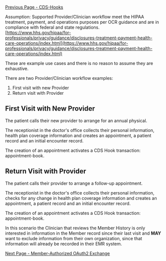 [Previous Page - CDS-Hooks](CDS-Hooks.html)

Assumption: Supported Provider/Clinician workflow meet the HIPAA treatment, payment, and operations purposes per OCR guidance and are in compliance with federal and state regulations. [https://www.hhs.gov/hipaa/for-professionals/privacy/guidance/disclosures-treatment-payment-health-care-operations/index.html](https://www.hhs.gov/hipaa/for-professionals/privacy/guidance/disclosures-treatment-payment-health-care-operations/index.html)

These are example use cases and there is no reason to assume they are exhaustive.

There are two Provider/Clinician workflow examples:

1. First visit with new Provider
2. Return visit with Provider

## First Visit with New Provider

The patient calls their new provider to arrange for an annual physical.

The receptionist in the doctor's office collects their personal information, health plan coverage information and creates an appointment, a patient record and an initial encounter record.  

The creation of an appointment activates a CDS Hook transaction: appointment-book. 

## Return Visit with Provider

The patient calls their provider to arrange a follow-up appointment.

The receptionist in the doctor's office collects their personal information, checks for any change in health plan coverage information and creates an appointment, a patient record and an initial encounter record.  

The creation of an appointment activates a CDS Hook transaction: appointment-book. 

In this scenario the Clinician that reviews the Member History is only interested in information in the Member record since their last visit and **MAY** want to exclude information from their own organization, since that information will already be recorded in their EMR system.



[Next Page - Member-Authorized OAuth2 Exchange](Member-AuthorizedOAuth2Exchange.html)